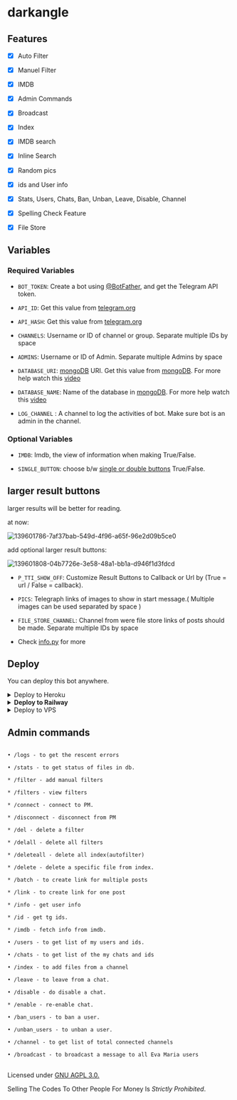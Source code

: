 # darkangle


## Features

- [x] Auto Filter

- [x] Manuel Filter

- [x] IMDB

- [x] Admin Commands

- [x] Broadcast

- [x] Index

- [x] IMDB search

- [x] Inline Search

- [x] Random pics

- [x] ids and User info 

- [x] Stats, Users, Chats, Ban, Unban, Leave, Disable, Channel

- [x] Spelling Check Feature

- [x] File Store

## Variables

### Required Variables

* `BOT_TOKEN`: Create a bot using [@BotFather](https://telegram.dog/BotFather), and get the Telegram API token.

* `API_ID`: Get this value from [telegram.org](https://my.telegram.org/apps)

* `API_HASH`: Get this value from [telegram.org](https://my.telegram.org/apps)

* `CHANNELS`: Username or ID of channel or group. Separate multiple IDs by space

* `ADMINS`: Username or ID of Admin. Separate multiple Admins by space

* `DATABASE_URI`: [mongoDB](https://www.mongodb.com) URI. Get this value from [mongoDB](https://www.mongodb.com). For more help watch this [video](https://youtu.be/nj-lJfkgb6w)

* `DATABASE_NAME`: Name of the database in [mongoDB](https://www.mongodb.com). For more help watch this [video](https://youtu.be/nj-lJfkgb6w)

* `LOG_CHANNEL` : A channel to log the activities of bot. Make sure bot is an admin in the channel.

### Optional Variables

* `IMDB`: Imdb, the view of information when making True/False.

* `SINGLE_BUTTON`: choose b/w [single or double buttons](https://github.com/josprojects/tgmoviebot/issues/1) True/False.

## larger result buttons

larger results will be better for reading.

at now:

![139601786-7af37bab-549d-4f96-a65f-96e2d09b5ce0](https://user-images.githubusercontent.com/77600757/143565765-cced52c4-45f6-40e2-bfbf-2e2efd6f811f.png)

add optional larger result buttons:

![139601808-04b7726e-3e58-48a1-bb1a-d946f1d3fdcd](https://user-images.githubusercontent.com/77600757/143565860-4797e96f-5a3c-4acd-8484-6fb6a2c99bbc.png)

* `P_TTI_SHOW_OFF`: Customize Result Buttons to Callback or Url by (True = url / False = callback).

* `PICS`: Telegraph links of images to show in start message.( Multiple images can be used separated by space )

* `FILE_STORE_CHANNEL`: Channel from were file store links of posts should be made. Separate multiple IDs by space

* Check [info.py](info.py) for more

## Deploy

You can deploy this bot anywhere.

<details><summary>Deploy to Heroku</summary>

<p>

<br>

<a href="https://telegram.dog/XTZ_HerokuBot?start=am9zcHJvamVjdHMvdGdtb3ZpZWJvdCBtYXN0ZXI">

  <img src="https://www.herokucdn.com/deploy/button.svg" alt="Deploy">

<a href="https://youtu.be/DFJxT7nUh10"><img src="https://img.shields.io/badge/How%20to%20Deploy%20on%20Heroku-blue.svg?logo=Youtube"></a>

<a href="https://youtu.be/DFJxT7nUh10"><img src="https://img.shields.io/youtube/views/DFJxT7nUh10?style=social">

</a>

</p>

</details>

<details>

  <summary><b>Deploy to Railway</b></summary>

<br/>

<p align="left">

<a href="https://railway.app/new/template?template=https://github.com/chriswinsa/darkangle"

">

     <img height="30px" src="https://railway.app/button.svg">

  </a>

</p>

<a href="https://youtu.be/h6PtzFYaMxQ"><img src="https://img.shields.io/badge/How%20to%20Deploy%20on%20Railway-blue.svg?logo=Youtube"></a>

<a href="https://youtu.be/h6PtzFYaMxQ"><img src="https://img.shields.io/youtube/views/h6PtzFYaMxQ?style=social">

</a>

</p>

</details>

<details><summary>Deploy to VPS</summary>

<p>

<pre>

git clone https://github.com/chriswinsa/darkangle

# Install Packages

pip3 install -r requirements.txt

Edit info.py with variables as given below then run bot

python3 bot.py

</pre>

</p>

</details>

## Admin commands

```

• /logs - to get the rescent errors

• /stats - to get status of files in db.

* /filter - add manual filters

* /filters - view filters

* /connect - connect to PM.

* /disconnect - disconnect from PM

* /del - delete a filter

* /delall - delete all filters

* /deleteall - delete all index(autofilter)

* /delete - delete a specific file from index.

* /batch - to create link for multiple posts

* /link - to create link for one post

* /info - get user info

* /id - get tg ids.

* /imdb - fetch info from imdb.

• /users - to get list of my users and ids.

• /chats - to get list of the my chats and ids 

• /index - to add files from a channel

• /leave - to leave from a chat.

• /disable - do disable a chat.

* /enable - re-enable chat.

• /ban_users - to ban a user.

• /unban_users - to unban a user.

• /channel - to get list of total connected channels

• /broadcast - to broadcast a message to all Eva Maria users

```

## 
Licensed under [GNU AGPL 3.0.](https://github.com/ZauteKm/Dingdi/blob/master/LICENSE)

Selling The Codes To Other People For Money Is *Strictly Prohibited*.
